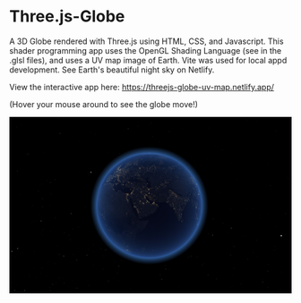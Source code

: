 # Three.js-Globe

A 3D Globe rendered with Three.js using HTML, CSS, and Javascript. This shader programming app uses the OpenGL Shading Language (see in the .glsl files), and uses a UV map image of Earth. Vite was used for local appd development. See Earth's beautiful night sky on Netlify.

View the interactive app here: https://threejs-globe-uv-map.netlify.app/

(Hover your mouse around to see the globe move!)

![globe](https://github.com/jonathanleejono/Three.js-Globe/blob/main/assets/threejs_globe.png)


